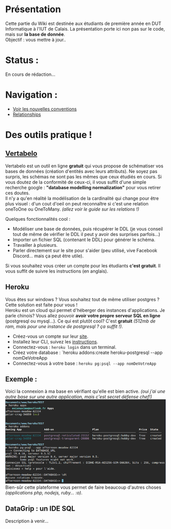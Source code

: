 # Présentation

Cette partie du Wiki est destinée aux étudiants de première année en DUT Informatique à l'IUT de Calais.
La présentation porte ici non pas sur le code, mais sur **la base de donnée**. <br />
Objectif : vous mettre à jour..

# Status :
En cours de rédaction...

# Navigation :
- [Voir les nouvelles conventions](https://github.com/EmixMaxime/learn-nodejs-bydoing/blob/master/wiki/dutinfo/normalizations.md)
- [Relationships](https://github.com/EmixMaxime/learn-nodejs-bydoing/tree/master/wiki/dutinfo/relationship)

# Des outils pratique !
## [Vertabelo](https://www.vertabelo.com/)
Vertabelo est un outil en ligne **gratuit** qui vous propose de schématiser vos bases de données (création d'entités avec leurs attributs).
Ne soyez pas surpris, les schémas ne sont pas les mêmes que ceux étudiés en cours. Si vous doutez de la conformité de ceux-ci, il vous suffit d'une simple recherche google : **"database modelling normalization"** pour vous retirer ces doutes.
<br />
Il n'y a qu'en réalité la modélisation de la cardinalité qui change pour être plus visuel : d'un cout d'oeil on peut reconnaître si c'est une relation oneToOne ou OneToMany. *(allez voir le guide sur les relations !)*

Quelques fonctionnalités cool :
- Modéliser une base de données, puis récupérer le DDL (je vous conseil tout de même de vérifier le DDL il peut y avoir des surprises parfois...)
- Importer un fichier SQL (contenant le DDL) pour générer le schéma.
- Travailler à plusieurs.
- Parler directement sur le site pour s'aider (peu utilisé, vive Facebook Discord... mais ça peut être utile).

Si vous souhaitez vous créer un compte pour les étudiants **c'est gratuit**. Il vous suffit de suivre les instructions (en anglais).

## Heroku
Vous êtes sur windows ? Vous souhaitez tout de même utiliser postgres ? Cette solution est faite pour vous !<br />
Heroku est un cloud qui permet d'héberger des instances d'applications. Je parle chinois? Vous allez pouvoir **avoir votre propre serveur SQL en ligne** (postgresql ou mysql...). Ce qui est plutôt cool? C'est **gratuit** *(512mb de ram, mais pour une instance de postgresql ? ça suffit !)*.
<br />
- Créez-vous un compte sur leur [site](https://heroku.com).
- Installez leur CLI, suivez les [instructions](https://devcenter.heroku.com/articles/heroku-command-line).
- Connectez-vous : `heroku login` dans un terminal.
- Créez votre database : `heroku addons:create heroku-postgresql --app nomDeVotreApp
- Connectez-vous à votre base : `heroku pg:psql --app nomDeVotreApp`
## Exemple :
Voici la connexion à ma base en vérifiant qu'elle est bien active. *(oui j'ai une autre base sur une autre application, mais c'est secret défense chef!)* <br />
![heroku](./img/heroku-database.png) <br />
Bien-sûr cette plateforme vous permet de faire beaucoup d'autres choses *(applications php, nodejs, ruby... :o)*.

## DataGrip : un IDE SQL
Description à venir...
